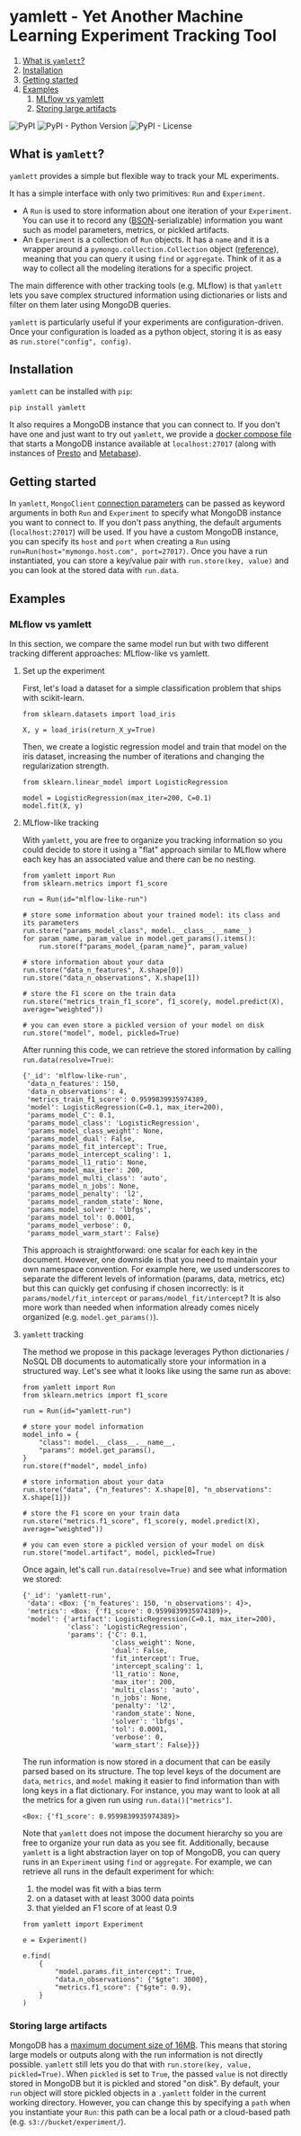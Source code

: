 # yamlett - Yet Another Machine Learning Experiment Tracking Tool

1.  [What is `yamlett`?](#what-is-yamlett)
2.  [Installation](#installation)
3.  [Getting started](#org4c92758)
4.  [Examples](#example)
    1.  [MLflow vs yamlett](#orgb32d187)
    2.  [Storing large artifacts](#org827a623)

![PyPI](https://img.shields.io/pypi/v/yamlett)
![PyPI - Python Version](https://img.shields.io/pypi/pyversions/yamlett)
![PyPI - License](https://img.shields.io/pypi/l/yamlett)


<a id="what-is-yamlett"></a>

## What is `yamlett`?

`yamlett` provides a simple but flexible way to track your ML experiments.

It has a simple interface with only two primitives: `Run` and `Experiment`.

-   A `Run` is used to store information about one iteration of your `Experiment`. You can use it to record any ([BSON](http://bsonspec.org)-serializable) information you want such as model parameters, metrics, or pickled artifacts.
-   An `Experiment` is a collection of `Run` objects. It has a `name` and it is a wrapper around a `pymongo.collection.Collection` object ([reference](https://pymongo.readthedocs.io/en/stable/api/pymongo/collection.html#pymongo.collection.Collection)), meaning that you can query it using `find` or `aggregate`. Think of it as a way to collect all the modeling iterations for a specific project.

The main difference with other tracking tools (e.g. MLflow) is that `yamlett` lets you save complex structured information using dictionaries or lists and filter on them later using MongoDB queries.

`yamlett` is particularly useful if your experiments are configuration-driven. Once your configuration is loaded as a python object, storing it is as easy as `run.store("config", config)`.


<a id="installation"></a>

## Installation

`yamlett` can be installed with `pip`:

```sh
pip install yamlett
```

It also requires a MongoDB instance that you can connect to. If you don't have one and just want to try out `yamlett`, we provide a [docker compose file](docker-compose.yaml) that starts a MongoDB instance available at `localhost:27017` (along with instances of [Presto](https://prestodb.io) and [Metabase](https://www.metabase.com)).


<a id="org4c92758"></a>

## Getting started

In `yamlett`, `MongoClient` [connection parameters](https://pymongo.readthedocs.io/en/stable/api/pymongo/mongo_client.html#pymongo.mongo_client.MongoClient) can be passed as keyword arguments in both `Run` and `Experiment` to specify what MongoDB instance you want to connect to. If you don't pass anything, the default arguments (`localhost:27017`) will be used. If you have a custom MongoDB instance, you can specify its `host` and `port` when creating a `Run` using `run=Run(host="mymongo.host.com", port=27017)`. Once you have a run instantiated, you can store a key/value pair with `run.store(key, value)` and you can look at the stored data with `run.data`.


<a id="example"></a>

## Examples


<a id="orgb32d187"></a>

### MLflow vs yamlett

In this section, we compare the same model run but with two different tracking different approaches: MLflow-like vs yamlett.

1.  Set up the experiment

    First, let's load a dataset for a simple classification problem that ships with scikit-learn.
    
    ```jupyter-python
    from sklearn.datasets import load_iris
    
    X, y = load_iris(return_X_y=True)
    ```
    
    Then, we create a logistic regression model and train that model on the iris dataset, increasing the number of iterations and changing the regularization strength.
    
    ```jupyter-python
    from sklearn.linear_model import LogisticRegression
    
    model = LogisticRegression(max_iter=200, C=0.1)
    model.fit(X, y)
    ```

2.  MLflow-like tracking

    With `yamlett`, you are free to organize you tracking information so you could decide to store it using a "flat" approach similar to MLflow where each key has an associated value and there can be no nesting.
    
    ```jupyter-python
    from yamlett import Run
    from sklearn.metrics import f1_score
    
    run = Run(id="mlflow-like-run")
    
    # store some information about your trained model: its class and its parameters
    run.store("params_model_class", model.__class__.__name__)
    for param_name, param_value in model.get_params().items():
        run.store(f"params_model_{param_name}", param_value)
    
    # store information about your data
    run.store("data_n_features", X.shape[0])
    run.store("data_n_observations", X.shape[1])
    
    # store the F1 score on the train data
    run.store("metrics_train_f1_score", f1_score(y, model.predict(X), average="weighted"))
    
    # you can even store a pickled version of your model on disk
    run.store("model", model, pickled=True)
    ```
    
    After running this code, we can retrieve the stored information by calling `run.data(resolve=True)`:
    
        {'_id': 'mlflow-like-run',
         'data_n_features': 150,
         'data_n_observations': 4,
         'metrics_train_f1_score': 0.9599839935974389,
         'model': LogisticRegression(C=0.1, max_iter=200),
         'params_model_C': 0.1,
         'params_model_class': 'LogisticRegression',
         'params_model_class_weight': None,
         'params_model_dual': False,
         'params_model_fit_intercept': True,
         'params_model_intercept_scaling': 1,
         'params_model_l1_ratio': None,
         'params_model_max_iter': 200,
         'params_model_multi_class': 'auto',
         'params_model_n_jobs': None,
         'params_model_penalty': 'l2',
         'params_model_random_state': None,
         'params_model_solver': 'lbfgs',
         'params_model_tol': 0.0001,
         'params_model_verbose': 0,
         'params_model_warm_start': False}
    
    This approach is straightforward: one scalar for each key in the document. However, one downside is that you need to maintain your own namespace convention. For example here, we used underscores to separate the different levels of information (params, data, metrics, etc) but this can quickly get confusing if chosen incorrectly: is it `params/model/fit_intercept` or `params/model_fit/intercept`? It is also more work than needed when information already comes nicely organized (e.g. `model.get_params()`).

3.  `yamlett` tracking

    The method we propose in this package leverages Python dictionaries / NoSQL DB documents to automatically store your information in a structured way. Let's see what it looks like using the same run as above:
    
    ```jupyter-python
    from yamlett import Run
    from sklearn.metrics import f1_score
    
    run = Run(id="yamlett-run")
    
    # store your model information
    model_info = {
        "class": model.__class__.__name__,
        "params": model.get_params(),
    }
    run.store(f"model", model_info)
    
    # store information about your data
    run.store("data", {"n_features": X.shape[0], "n_observations": X.shape[1]})
    
    # store the F1 score on your train data
    run.store("metrics.f1_score", f1_score(y, model.predict(X), average="weighted"))
    
    # you can even store a pickled version of your model on disk
    run.store("model.artifact", model, pickled=True)
    ```
    
    Once again, let's call `run.data(resolve=True)` and see what information we stored:
    
        {'_id': 'yamlett-run',
         'data': <Box: {'n_features': 150, 'n_observations': 4}>,
         'metrics': <Box: {'f1_score': 0.9599839935974389}>,
         'model': {'artifact': LogisticRegression(C=0.1, max_iter=200),
                   'class': 'LogisticRegression',
                   'params': {'C': 0.1,
                              'class_weight': None,
                              'dual': False,
                              'fit_intercept': True,
                              'intercept_scaling': 1,
                              'l1_ratio': None,
                              'max_iter': 200,
                              'multi_class': 'auto',
                              'n_jobs': None,
                              'penalty': 'l2',
                              'random_state': None,
                              'solver': 'lbfgs',
                              'tol': 0.0001,
                              'verbose': 0,
                              'warm_start': False}}}
    
    The run information is now stored in a document that can be easily parsed based on its structure. The top level keys of the document are `data`, `metrics`, and `model` making it easier to find information than with long keys in a flat dictionary. For instance, you may want to look at all the metrics for a given run using `run.data()["metrics"]`.
    
        <Box: {'f1_score': 0.9599839935974389}>
    
    Note that `yamlett` does not impose the document hierarchy so you are free to organize your run data as you see fit. Additionally, because `yamlett` is a light abstraction layer on top of MongoDB, you can query runs in an `Experiment` using `find` or `aggregate`. For example, we can retrieve all runs in the default experiment for which:
    
    1.  the model was fit with a bias term
    2.  on a dataset with at least 3000 data points
    3.  that yielded an F1 score of at least 0.9
    
    ```jupyter-python
    from yamlett import Experiment
    
    e = Experiment()
    
    e.find(
        {
            "model.params.fit_intercept": True,
            "data.n_observations": {"$gte": 3000},
            "metrics.f1_score": {"$gte": 0.9},
        }
    )
    ```


<a id="org827a623"></a>

### Storing large artifacts

MongoDB has a [maximum document size of 16MB](https://docs.mongodb.com/manual/reference/limits/#BSON-Document-Size). This means that storing large models or outputs along with the run information is not directly possible. `yamlett` still lets you do that with `run.store(key, value, pickled=True)`. When `pickled` is set to `True`, the passed `value` is not directly stored in MongoDB but it is pickled and stored "on disk". By default, your `run` object will store pickled objects in a `.yamlett` folder in the current working directory. However, you can change this by specifying a `path` when you instantiate your `Run`: this path can be a local path or a cloud-based path (e.g. `s3://bucket/experiment/`).
